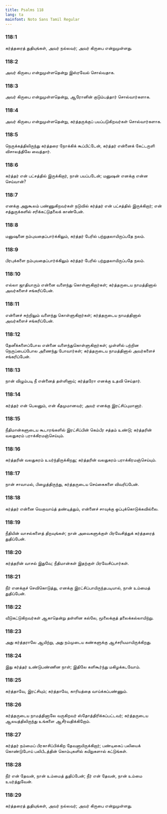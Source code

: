 ```yaml
---
title: Psalms 118
lang: ta
mainfont: Noto Sans Tamil Regular
---
```


###  118:1

கர்த்தரைத் துதியுங்கள், அவர் நல்லவர்; அவர் கிருபை என்றுமுள்ளது.

###  118:2

அவர் கிருபை என்றுமுள்ளதென்று இஸ்ரவேல் சொல்வதாக.

###  118:3

அவர் கிருபை என்றுமுள்ளதென்று, ஆரோனின் குடும்பத்தார் சொல்வார்களாக.

###  118:4

அவர் கிருபை என்றுமுள்ளதென்று, கர்த்தருக்குப் பயப்படுகிறவர்கள் சொல்வார்களாக.

###  118:5

நெருக்கத்திலிருந்து கர்த்தரை நோக்கிக் கூப்பிட்டேன், கர்த்தர் என்னைக் கேட்டருளி விசாலத்திலே வைத்தார்.

###  118:6

கர்த்தர் என் பட்சத்தில் இருக்கிறார், நான் பயப்படேன்; மனுஷன் எனக்கு என்ன செய்வான்?

###  118:7

எனக்கு அநுகூலம் பண்ணுகிறவர்கள் நடுவில் கர்த்தர் என் பட்சத்தில் இருக்கிறார்; என் சத்துருக்களில் சரிக்கட்டுதலைக் காண்பேன்.

###  118:8

மனுஷனை நம்புவதைப்பார்க்கிலும், கர்த்தர் பேரில் பற்றுதலாயிருப்பதே நலம்.

###  118:9

பிரபுக்களை நம்புவதைப்பார்க்கிலும் கர்த்தர் பேரில் பற்றுதலாயிருப்பதே நலம்.

###  118:10

எல்லா ஜாதியாரும் என்னை வளைந்து கொள்ளுகிறார்கள்; கர்த்தருடைய நாமத்தினால் அவர்களைச் சங்கரிப்பேன்.

###  118:11

என்னைச் சுற்றிலும் வளைந்து கொள்ளுகிறார்கள்; கர்த்தருடைய நாமத்தினால் அவர்களைச் சங்கரிப்பேன்.

###  118:12

தேனீக்களைப்போல என்னை வளைந்துகொள்ளுகிறார்கள்; முள்ளில் பற்றின நெருப்பைப்போல அணைந்து போவார்கள்; கர்த்தருடைய நாமத்தினால் அவர்களைச் சங்கரிப்பேன்.

###  118:13

நான் விழும்படி நீ என்னைத் தள்ளினாய்; கர்த்தரோ எனக்கு உதவி செய்தார்.

###  118:14

கர்த்தர் என் பெலனும், என் கீதமுமானவர்; அவர் எனக்கு இரட்சிப்புமானார்.

###  118:15

நீதிமான்களுடைய கூடாரங்களில் இரட்சிப்பின் கெம்பீர சத்தம் உண்டு; கர்த்தரின் வலதுகரம் பராக்கிரமஞ்செய்யும்.

###  118:16

கர்த்தரின் வலதுகரம் உயர்ந்திருக்கிறது; கர்த்தரின் வலதுகரம் பராக்கிரமஞ்செய்யும்.

###  118:17

நான் சாவாமல், பிழைத்திருந்து, கர்த்தருடைய செய்கைகளை விவரிப்பேன்.

###  118:18

கர்த்தர் என்னை வெகுவாய்த் தண்டித்தும், என்னைச் சாவுக்கு ஒப்புக்கொடுக்கவில்லை.

###  118:19

நீதியின் வாசல்களைத் திறவுங்கள்; நான் அவைகளுக்குள் பிரவேசித்துக் கர்த்தரைத் துதிப்பேன்.

###  118:20

கர்த்தரின் வாசல் இதுவே; நீதிமான்கள் இதற்குள் பிரவேசிப்பார்கள்.

###  118:21

நீர் எனக்குச் செவிகொடுத்து, எனக்கு இரட்சிப்பாயிருந்தபடியால், நான் உம்மைத் துதிப்பேன்.

###  118:22

வீடுகட்டுகிறவர்கள் ஆகாதென்று தள்ளின கல்லே, மூலைக்குத் தலைக்கல்லாயிற்று.

###  118:23

அது கர்த்தராலே ஆயிற்று, அது நம்முடைய கண்களுக்கு ஆச்சரியமாயிருக்கிறது.

###  118:24

இது கர்த்தர் உண்டுபண்ணின நாள்; இதிலே களிகூர்ந்து மகிழக்கடவோம்.

###  118:25

கர்த்தாவே, இரட்சியும்; கர்த்தாவே, காரியத்தை வாய்க்கப்பண்ணும்.

###  118:26

கர்த்தருடைய நாமத்தினாலே வருகிறவர் ஸ்தோத்திரிக்கப்பட்டவர்; கர்த்தருடைய ஆலயத்திலிருந்து உங்களை ஆசீர்வதிக்கிறோம்.

###  118:27

கர்த்தர் நம்மைப் பிரகாசிப்பிக்கிற தேவனாயிருக்கிறார்; பண்டிகைப் பலியைக் கொண்டுபோய் பலிபீடத்தின் கொம்புகளில் கயிறுகளால் கட்டுங்கள்.

###  118:28

நீர் என் தேவன், நான் உம்மைத் துதிப்பேன்; நீர் என் தேவன், நான் உம்மை உயர்த்துவேன்.

###  118:29

கர்த்தரைத் துதியுங்கள், அவர் நல்லவர்; அவர் கிருபை என்றுமுள்ளது.

